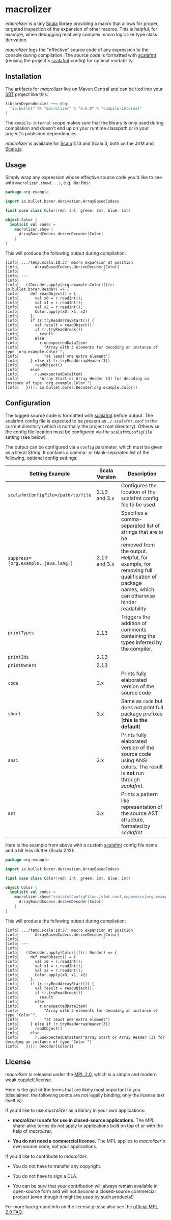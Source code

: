 macrolizer
==========

_macrolizer_ is a tiny [Scala] library providing a macro that allows for proper, targeted inspection of the expansion of
other macros.
This is helpful, for example, when debugging relatively complex macro logic like type class derivation.

_macrolizer_ logs the "effective" source code of any expression to the console during compilation.
The source code is formatted with [scalafmt] (reusing the project's [scalafmt] config) for optimal readability.


Installation
------------

The artifacts for _macrolizer_ live on Maven Central and can be tied into your [SBT] project like this:

```scala
libraryDependencies ++= Seq(
  "io.bullet" %% "macrolizer" % "0.6.0" % "compile-internal"
)
```

The `compile-internal` scope makes sure that the library is only used during compilation and doesn't end up on your
runtime classpath or in your project's published dependencies.

_macrolizer_ is available for [Scala] 2.13 and Scala 3, both on the JVM and [Scala.js](https://www.scala-js.org/).


Usage
-----

Simply wrap any expression whose effective source code you'd like to see with `macrolizer.show(...)`, e.g. like this:

```scala
package org.example

import io.bullet.borer.derivation.ArrayBasedCodecs

final case class Color(red: Int, green: Int, blue: Int)

object Color {
  implicit val codec =
    macrolizer.show {
      ArrayBasedCodecs.deriveDecoder[Color]
    }
}
```

This will produce the following output during compilation:

```
[info] .../temp.scala:10:37: macro expansion at position
[info]       ArrayBasedCodecs.deriveDecoder[Color]
[info]                                     ^
[info] ---
[info]
[info]   ((Decoder.apply[org.example.Color](((r: io.bullet.borer.Reader) => {
[info]     def readObject() = {
[info]       val x0 = r.readInt();
[info]       val x1 = r.readInt();
[info]       val x2 = r.readInt();
[info]       Color.apply(x0, x1, x2)
[info]     };
[info]     if (r.tryReadArrayStart()) {
[info]       val result = readObject();
[info]       if (r.tryReadBreak())
[info]         result
[info]       else
[info]         r.unexpectedDataItem(
[info]           "Array with 3 elements for decoding an instance of type `org.example.Color`",
[info]           "at least one extra element")
[info]     } else if (r.tryReadArrayHeader(3))
[info]       readObject()
[info]     else
[info]       r.unexpectedDataItem(
[info]         "Array Start or Array Header (3) for decoding an instance of type `org.example.Color`")
[info]   }))): io.bullet.borer.Decoder[org.example.Color])
```


Configuration
-------------

The logged source code is formatted with [scalafmt] before output.
The scalafmt config file is expected to be present as `./.scalafmt.conf` in the current directory (which is normally
the project root directory).
Otherwise the config file location must be configured via the `scalafmtConfigFile` setting (see below).

The output can be configured via a `config` parameter, which must be given as a literal String.
It contains a comma- or blank-separated list of the following, optional config settings:

| Setting Example                      | Scala Version | Description                                                                                                                                                                                                  |
|--------------------------------------|---------------|--------------------------------------------------------------------------------------------------------------------------------------------------------------------------------------------------------------|
| `scalafmtConfigFile=/path/to/file`   | 2.13 and 3.x  | Configures the location of the scalafmt config file to be used                                                                                                                                               | 
| `suppress=[org.example.,java.lang.]` | 2.13 and 3.x  | Specifies a comma-separated list of strings that are to be<br>removed from the output.<br>Helpful, for example, for removing full qualification of package<br>names, which can otherwise hinder readability. |
| `printTypes`                         | 2.13      | Triggers the addition of comments containing the types inferred by the compiler.                                                                                                                             |
| `printIds`                           | 2.13      |                                                                                                                                                                                                              |
| `printOwners`                        | 2.13      |                                                                                                                                                                                                              |
| `code`                               | 3.x       | Prints fully elaborated version of the source code                                                                                                                                                           |
| `short`                              | 3.x       | Same as `code` but does not print full package prefixes (**this is the default**)                                                                                                                            |
| `ansi`                               | 3.x       | Prints fully elaborated version of the source code using ANSI colors. The result is **not** run through *scalafmt*.                                                                                          |
| `ast`                                | 3.x       | Prints a pattern like representation of the source AST structure, formated by *scalafmt*                                                                                                                     |

Here is the example from above with a custom [scalafmt] config file name and a bit less clutter (Scala 2.13):

```scala
package org.example

import io.bullet.borer.derivation.ArrayBasedCodecs

final case class Color(red: Int, green: Int, blue: Int)

object Color {
  implicit val codec =
    macrolizer.show("scalafmtConfigFile=./sfmt.conf,suppress=[org.example.,io.bullet.borer.]") {
      ArrayBasedCodecs.deriveDecoder[Color]
    }
}
```

This will produce the following output during compilation:

```
[info] .../temp.scala:10:37: macro expansion at position
[info]       ArrayBasedCodecs.deriveDecoder[Color]
[info]                                     ^
[info] ---
[info]
[info]   ((Decoder.apply[Color](((r: Reader) => {
[info]     def readObject() = {
[info]       val x0 = r.readInt();
[info]       val x1 = r.readInt();
[info]       val x2 = r.readInt();
[info]       Color.apply(x0, x1, x2)
[info]     };
[info]     if (r.tryReadArrayStart()) {
[info]       val result = readObject();
[info]       if (r.tryReadBreak())
[info]         result
[info]       else
[info]         r.unexpectedDataItem(
[info]           "Array with 3 elements for decoding an instance of type `Color`",
[info]           "at least one extra element")
[info]     } else if (r.tryReadArrayHeader(3))
[info]       readObject()
[info]     else
[info]       r.unexpectedDataItem("Array Start or Array Header (3) for decoding an instance of type `Color`")
[info]   }))): Decoder[Color])
```

License
-------

_macrolizer_ is released under the [MPL 2.0][1], which is a simple and modern weak [copyleft][2] license.

Here is the gist of the terms that are likely most important to you (disclaimer: the following points are not legally
binding, only the license text itself is):

If you'd like to use _macrolizer_ as a library in your own applications:

- **_macrolizer_ is safe for use in closed-source applications.**
  The MPL share-alike terms do not apply to applications built on top of or with the help of _macrolizer_.
   
- **You do not need a commercial license.**
  The MPL applies to _macrolizer's_ own source code, not your applications.

If you'd like to contribute to _macrolizer_:

- You do not have to transfer any copyright.

- You do not have to sign a CLA.

- You can be sure that your contribution will always remain available in open-source form and
  will not *become* a closed-source commercial product (even though it might be *used* by such products!)

For more background info on the license please also see the [official MPL 2.0 FAQ][3].

  [Scala]: https://www.scala-lang.org/
  [SBT]: https://www.scala-sbt.org/
  [scalafmt]: https://scalameta.org/scalafmt/
  [1]: https://www.mozilla.org/en-US/MPL/2.0/
  [2]: http://en.wikipedia.org/wiki/Copyleft
  [3]: https://www.mozilla.org/en-US/MPL/2.0/FAQ/